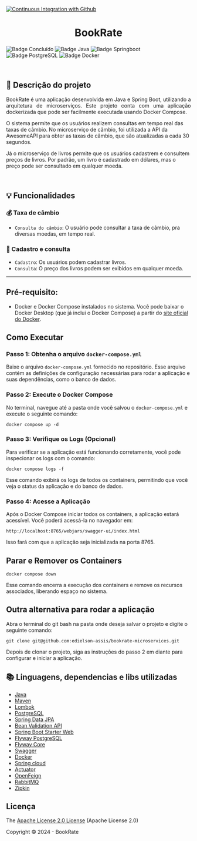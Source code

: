 [![Continuous Integration with Github](https://github.com/edielson-assis/book-and-cambio-microservices/actions/workflows/docker-publish.yml/badge.svg)](https://github.com/edielson-assis/book-and-cambio-microservices/actions/workflows/docker-publish.yml)
<h1 align="center">BookRate</h1> 

![Badge Concluído](https://img.shields.io/static/v1?label=Status&message=Concluído&color=success&style=for-the-badge)
![Badge Java](https://img.shields.io/static/v1?label=Java&message=17&color=orange&style=for-the-badge&logo=java)
![Badge Springboot](https://img.shields.io/static/v1?label=Springboot&message=v3.4.0&color=brightgreen&style=for-the-badge&logo=spring)
![Badge PostgreSQL](https://img.shields.io/static/v1?label=PostgreSQL&message=v16.4&color=blue&style=for-the-badge&logo=PostgreSQL)
![Badge Docker](https://img.shields.io/static/v1?label=Docker&message=v27.3.1&color=blue&style=for-the-badge&logo=Docker)

<br>


## :book: Descrição do projeto 

<p align="justify">
BookRate é uma aplicação desenvolvida em Java e Spring Boot, utilizando a arquitetura de microserviços. Este projeto conta com uma aplicação dockerizada que pode ser facilmente executada usando Docker Compose.

O sistema permite que os usuários realizem consultas em tempo real das taxas de câmbio. No microserviço de câmbio, foi utilizada a API da AwesomeAPI para obter as taxas de câmbio, que são atualizadas a cada 30 segundos.

Já o microserviço de livros permite que os usuários cadastrem e consultem preços de livros. Por padrão, um livro é cadastrado em dólares, mas o preço pode ser consultado em qualquer moeda.
  
</p><br>

## :bulb: Funcionalidades

### 💰 Taxa de câmbio 

- `Consulta do câmbio`: O usuário pode consultar a taxa de câmbio, pra diversas moedas, em tempo real.

### :toolbox: Cadastro e consulta

- `Cadastro`: Os usuários podem cadastrar livros. 
- `Consulta`: O preço dos livros podem ser exibidos em qualquer moeda.

--------

## Pré-requisito:

- Docker e Docker Compose instalados no sistema. Você pode baixar o Docker Desktop (que já inclui o Docker Compose) a partir do [site oficial do Docker](https://www.docker.com/).


## Como Executar

### Passo 1: Obtenha o arquivo `docker-compose.yml`

Baixe o arquivo `docker-compose.yml` fornecido no repositório. Esse arquivo contém as definições de configuração necessárias para rodar a aplicação e suas dependências, como o banco de dados.

### Passo 2: Execute o Docker Compose

No terminal, navegue até a pasta onde você salvou o `docker-compose.yml` e execute o seguinte comando:

```
docker compose up -d
```

### Passo 3: Verifique os Logs (Opcional)

Para verificar se a aplicação está funcionando corretamente, você pode inspecionar os logs com o comando:

```
docker compose logs -f
```

Esse comando exibirá os logs de todos os containers, permitindo que você veja o status da aplicação e do banco de dados.

### Passo 4: Acesse a Aplicação

Após o Docker Compose iniciar todos os containers, a aplicação estará acessível. Você poderá acessá-la no navegador em:

```
http://localhost:8765/webjars/swagger-ui/index.html
```
Isso fará com que a aplicação seja inicializada na porta 8765.

## Parar e Remover os Containers

```
docker compose down
```
Esse comando encerra a execução dos containers e remove os recursos associados, liberando espaço no sistema.

## Outra alternativa para rodar a aplicação 

Abra o terminal do git bash na pasta onde deseja salvar o projeto e digite o seguinte comando: 

```
git clone git@github.com:edielson-assis/bookrate-microservices.git
```
Depois de clonar o projeto, siga as instruções do passo 2 em diante para configurar e iniciar a aplicação.

## :books: Linguagens, dependencias e libs utilizadas 

- [Java](https://docs.oracle.com/en/java/javase/17/docs/api/index.html)
- [Maven](https://maven.apache.org/ref/3.9.3/maven-core/index.html)
- [Lombok](https://mvnrepository.com/artifact/org.projectlombok/lombok)
- [PostgreSQL](https://www.postgresql.org/docs/16/index.html)
- [Spring Data JPA](https://mvnrepository.com/artifact/org.springframework.data/spring-data-jpa/3.2.1)
- [Bean Validation API](https://mvnrepository.com/artifact/jakarta.validation/jakarta.validation-api/3.0.2)
- [Spring Boot Starter Web](https://mvnrepository.com/artifact/org.springframework.boot/spring-boot-starter-web)
- [Flyway PostgreSQL](https://mvnrepository.com/artifact/org.flywaydb/flyway-database-postgresql)
- [Flyway Core](https://mvnrepository.com/artifact/org.flywaydb/flyway-core/11.1.0)
- [Swagger](https://mvnrepository.com/artifact/org.springdoc/springdoc-openapi-starter-webmvc-ui/2.3.0)
- [Docker](https://docs.docker.com/)
- [Spring cloud](https://mvnrepository.com/artifact/org.springframework.cloud/spring-cloud-starter-netflix-eureka-server)
- [Actuator](https://mvnrepository.com/artifact/org.springframework.boot/spring-boot-starter-actuator)
- [OpenFeign](https://mvnrepository.com/artifact/org.springframework.cloud/spring-cloud-starter-openfeign)
- [RabbitMQ](https://mvnrepository.com/artifact/org.springframework.amqp/spring-rabbit)
- [Zipkin](https://mvnrepository.com/artifact/io.zipkin.reporter2/zipkin-reporter-brave)

## Licença 

The [Apache License 2.0 License](https://github.com/edielson-assis/bookrate-microservices/blob/main/LICENSE) (Apache License 2.0)

Copyright :copyright: 2024 - BookRate
